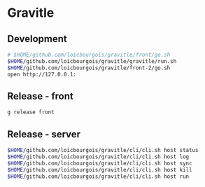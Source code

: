 # Gravitle


## Development
```sh
# $HOME/github.com/loicbourgois/gravitle/front/go.sh
$HOME/github.com/loicbourgois/gravitle/gravitle/run.sh
$HOME/github.com/loicbourgois/gravitle/front-2/go.sh
open http://127.0.0.1:
```


## Release - front
```sh
g release front
```


## Release - server
```sh
$HOME/github.com/loicbourgois/gravitle/cli/cli.sh host status
$HOME/github.com/loicbourgois/gravitle/cli/cli.sh host log
$HOME/github.com/loicbourgois/gravitle/cli/cli.sh host sync
$HOME/github.com/loicbourgois/gravitle/cli/cli.sh host kill
$HOME/github.com/loicbourgois/gravitle/cli/cli.sh host run
```
